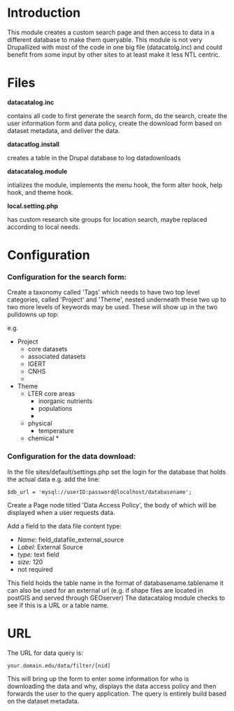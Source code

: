 # Introduction #

This module creates a custom search page and then access to data in a different database to make them queryable. This module is not very Drupallized with most of the code in one big file (datacatolg.inc) and could benefit from some input by other sites to at least make it less NTL centric.


# Files #

**datacatalog.inc**

contains all code to first generate the search form, do the search, create the
user information form and data policy, create the download form based on
dataset metadata, and deliver the data.

**datacatlog.install**

creates a table in the Drupal database to log datadownloads

**datacatalog.module**

intializes the module, implements the menu hook, the form alter hook, help hook, and theme hook.

**local.setting.php**

has custom research site groups for location search, maybe replaced according to local needs.

# Configuration #
### Configuration for the search form: ###

Create a taxonomy called 'Tags' which needs to have two top level categories,
called 'Project' and 'Theme', nested underneath these two up to two more levels
of keywords may be used. These will show up in the two pulldowns up top:

e.g.
  * Project
    * core datasets
    * associated datasets
    * IGERT
    * CNHS
    * 
  * Theme
    * LTER core areas
      * inorganic nutrients
      * populations
      * 
    * physical
      * temperature
    * chemical
      * 


### Configuration for the data download: ###

In the file sites/default/settings.php set the login for the database that holds the actual data e.g. add the line:
```
$db_url = 'mysql://userID:password@localhost/databasename';
```
Create a Page node titled 'Data Access Policy', the body of which will be displayed when a user requests data.

Add a field to the data file content type:

  * _Name:_ field\_datafile\_external\_source
  * _Label:_ External Source
  * _type:_ text field
  * _size:_ 120
  * not required


This field holds the table name in the format of databasename.tablename it can also be used for an external url (e.g. if shape files are located in postGIS and served through GEOserver) The datacatalog module checks to see if this is a URL or a table name.

# URL #

The URL for data query is:
```
your.domain.edu/data/filter/[nid]
```

This will bring up the form to enter some information for who is downloading the data and why,  displays the data access policy and then forwards the user to the query application. The query is entirely build based on the dataset metadata.